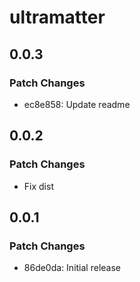 # ultramatter

## 0.0.3

### Patch Changes

- ec8e858: Update readme

## 0.0.2

### Patch Changes

- Fix dist

## 0.0.1

### Patch Changes

- 86de0da: Initial release
